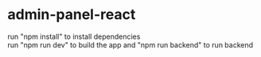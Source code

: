 # admin-panel-react

run "npm install" to install dependencies
</br>
run "npm run dev" to build the app and "npm run backend" to run backend
